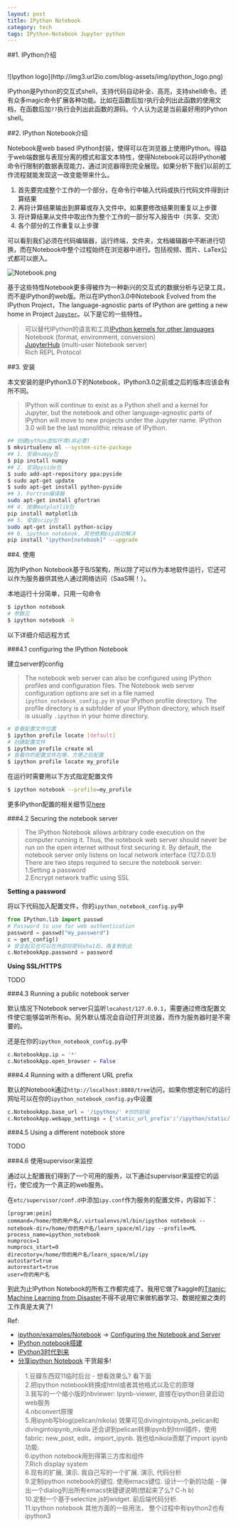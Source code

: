 ```yaml
---
layout: post
title: IPython Notebook
category: tech
tags: IPython-Notebook Jupyter python
---
```



##1. IPython介绍

<br>
![Ipython logo](http://img3.url2io.com/blog-assets/img/ipython_logo.png)

IPython是Python的交互式shell，支持代码自动补全、高亮，支持shell命令。还有众多magic命令扩展各种功能。比如在函数后加`?`执行会列出此函数的使用文档，在函数后加`??`执行会列出此函数的源码。个人认为这是当前最好用的Python shell。

<!--more-->

##2. IPython Notebook介绍

Notebook是web based IPython封装，使得可以在浏览器上使用IPython。得益于web端数据与表现分离的模式和富文本特性，使得Notebook可以将IPython被命令行限制的数据表现能力，通过浏览器得到完全展现。如果分析下我们以前的工作流程就能发现这一改变能带来什么。

1. 首先要完成整个工作的一个部分，在命令行中输入代码或执行代码文件得到计算结果
2. 再将计算结果输出到屏幕或存入文件中。如果要修改结果则重复以上步骤
3. 将计算结果从文件中取出作为整个工作的一部分写入报告中（共享、交流）
4. 各个部分的工作重复以上步骤

可以看到我们必须在代码编辑器，运行终端，文件夹，文档编辑器中不断进行切换，而在Notebook中整个过程始终在浏览器中进行。包括视频、图片、LaTex公式都可以嵌入。

![Notebook.png](http://img3.url2io.com/blog-assets/img/notebook.png)

基于这些特性Notebook更多得被作为一种新兴的交互式的数据分析与记录工具，而不是IPython的web版。所以在IPython3.0中Notebook Evolved from the IPython Project，The language-agnostic parts of IPython are getting a new home in Project [`Jupyter`](https://github.com/jupyter)。以下是它的一些特性。
> 可以替代IPython的语言和工具[IPython kernels for other languages](https://github.com/ipython/ipython/wiki/IPython-kernels-for-other-languages)  
> Notebook (format, environment, conversion)  
> [JupyterHub](https://github.com/jupyter/jupyterhub) (multi-user Notebook server)  
> Rich REPL Protocol

##3. 安装

本文安装的是IPython3.0下的Notebook，IPython3.0之前或之后的版本应该会有所不同。
> IPython will continue to exist as a Python shell and a kernel for Jupyter, but the notebook and other language-agnostic parts of IPython will move to new projects under the Jupyter name. IPython 3.0 will be the last monolithic release of IPython.

```bash
## 创建python虚拟环境(非必要)
$ mkvirtualenv ml --system-site-package
## 1. 安装numpy包
$ pip install numpy
## 2. 安装pyside包
$ sudo add-apt-repository ppa:pyside
$ sudo apt-get update
$ sudo apt-get install python-pyside
## 3. Fortran编译器
sudo apt-get install gfortran
## 4. 按章matplotlib包
pip install matplotlib
## 5. 安装scipy包
sudo apt-get install python-scipy
## 6. ipython notebook, 其他依赖pip自动解决
pip install "ipython[notebook]" --upgrade
```

##4. 使用

因为IPython Notebook基于B/S架构，所以除了可以作为本地软件运行，它还可以作为服务器供其他人通过网络访问（SaaS啊！）。

本地运行十分简单，只用一句命令

```bash
$ ipython notebook
# 参数见
$ ipython notebook -h
```

以下详细介绍远程方式

###4.1 configuring the IPython Notebook

建立server的config
> The notebook web server can also be configured using IPython profiles and configuration files. The Notebook web server configuration options are set in a file named `ipython_notebook_config.py` in your IPython profile directory. The profile directory is a subfolder of your IPython directory, which itself is usually `.ipython` in your home directory.

```bash
# 查看配置文件位置
$ ipython profile locate [default]
# 创建配置文件
$ ipython profile create ml
# 查看你的配置文件在哪，方便之后配置
$ ipython profile locate my_profile
```

在运行时需要用以下方式指定配置文件

```bash
$ ipython notebook --profile=my_profile
```

更多IPython配置的相关细节见[here](http://ipython.org/ipython-doc/dev/config/intro.html)

###4.2 Securing the notebook server

> The IPython Notebook allows arbitrary code execution on the computer running it. Thus, the notebook web server should never be run on the open internet without first securing it. By default, the notebook server only listens on local network interface (127.0.0.1) There are two steps required to secure the notebook server:  
> 1.Setting a password  
> 2.Encrypt network traffic using SSL  

**Setting a password**

将以下代码加入配置文件，你的`ipython_notebook_config.py`中

```python
from IPython.lib import passwd
# Password to use for web authentication
password = passwd("my_password")
c = get_config()
# 安全起见也可以在外部将密码sha1后，再复制到此
c.NotebookApp.password = password
```

**Using SSL/HTTPS**

TODO

###4.3 Running a public notebook server

默认情况下Notebook server只监听`locahost/127.0.0.1`，需要通过修改配置文件使它能够监听所有ip。另外默认情况会自动打开浏览器，而作为服务器时是不需要的。

还是在你的`ipython_notebook_config.py`中

```python
c.NotebookApp.ip = '*'
c.NotebookApp.open_browser = False
```

###4.4 Running with a different URL prefix

默认的Notebook通过`http://localhost:8888/tree`访问，如果你想定制它的运行网址可以在你的`ipython_notebook_config.py`中设置

```python
c.NotebookApp.base_url = '/ipython/' #你的前缀
c.NotebookApp.webapp_settings = {'static_url_prefix':'/ipython/static/'}
```

###4.5 Using a different notebook store

TODO

###4.6 使用supervisor来监控

通过以上配置我们得到了一个可用的服务，以下通过supervisor来监控它的运行，使它成为一个真正的web服务。

在`etc/supervisor/conf.d`中添加`ipy.conf`作为服务的配置文件，内容如下：

```
[program:pein]
command=/home/你的用户名/.virtualenvs/ml/bin/ipython notebook --notebook-dir=/home/你的用户名/learn_space/ml/ipy --profile=ML
process_name=ipython_notebook
numprocs=1
numprocs_start=0
direcotory=/home/你的用户名/learn_space/ml/ipy
autostart=true
autorestart=true
user=你的用户名
```

到此为止IPython Notebook的所有工作都完成了。我用它做了kaggle的[Titanic: Machine Learning from Disaster](https://www.kaggle.com/c/titanic)不得不说用它来做机器学习、数据挖掘之类的工作真是太爽了!


Ref:

* [ipython/examples/Notebook](http://nbviewer.ipython.org/github/minrk/ipython/tree/master/examples/Notebook/) -> [Configuring the Notebook and Server](http://nbviewer.ipython.org/github/minrk/ipython/blob/master/examples/Notebook/Configuring%20the%20Notebook%20and%20Server.ipynb#)  
* [IPython notebook搭建](http://www.jinglingshu.org/?p=4190)
* [IPython3时代到来](http://www.dongwm.com/archives/ipython3shi-dai-dao-lai/)
* [分享ipython Notebook](http://www.dongwm.com/archives/ji-jiang-zai-bpugfen-xiang/) 干货超多!
> 1.豆瓣东西双11临时后台 - 想看效果么? 看下面  
> 2.把ipython notebook转换成html或者其他格式以及它的原理  
> 3.我写的一个缩小版的nbviewer: Ipynb-viewer, 直接在ipython目录启动web服务  
> 4.nbconvert原理  
> 5.用ipynb写blog(pelican/nikola) 效果可见divingintoipynb_pelican和divingintoipynb_nikola 还会讲到pelican转换ipynb到html插件，使用fabric: new_post, edit，import_ipynb. 我也给nikola贡献了import ipynb功能.  
> 6.ipython notebook用到得第三方库和组件  
> 7.Rich display system  
> 8.现有的扩展, 演示. 我自己写的一个扩展. 演示, 代码分析  
> 9.定制ipython notebook的键位. 使用emacs键位. 设计一个新的功能 - 弹出一个dialog列出所有emacs快捷键说明(想起来了么? C-h b)  
> 10.定制一个基于selectize.js的widget. 前后端代码分析.  
> 11.ipython notebook 其他方面的一些用法， 整个过程中有ipython2也有ipython3  
